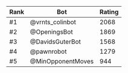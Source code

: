 Rank|Bot|Rating
---|---|---
#1|@vrnts_colinbot|2068
#2|@OpeningsBot|1869
#3|@DavidsGuterBot|1568
#4|@pawnrobot|1279
#5|@MinOpponentMoves|944
